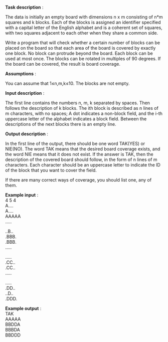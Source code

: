 **Task description** :

The data is initially an empty board with dimensions n x m consisting of n*m squares and k blocks. Each of the blocks is assigned an identifier
specified with a capital letter of the English alphabet and is a coherent set of squares, with two squares adjacent to each other when they share a common side.

Write a program that will check whether a certain number of blocks can be placed on the board so that each area of the board is covered by exactly one block.
No block can protrude beyond the board. Each block can be used at most once. The blocks can be rotated in multiples of 90 degrees. If the board can be covered,
the result is board coverage.

**Assumptions** :

You can assume that 1≤n,m,k≤10. The blocks are not empty.

**Input description** :

The first line contains the numbers n, m, k separated by spaces. Then follows the description of k blocks. The ith block is described as n lines of m characters,
with no spaces; A dot indicates a non-block field, and the i-th uppercase letter of the alphabet indicates a block field.
Between the descriptions of the next blocks there is an empty line.

**Output description** :

In the first line of the output, there should be one word TAK(YES) or NIE(NO). The word TAK means that the desired board coverage exists, and the word NIE means
that it does not exist.
If the answer is TAK, then the description of the covered board should follow, in the form of n lines of m characters. Each character should be an uppercase letter
to indicate the ID of the block that you want to cover the field.

If there are many correct ways of coverage, you should list one, any of them.

**Example input** :  
4 5 4  
A....  
A....  
AAAAA  
.....  

..B..  
.BBB.  
.BBB.  
..... 

.....  
.CC..  
.CC..  
.....  

.....  
.DD..  
..D..  
.DDD.  

**Example output** :  
TAK  
AAAAA  
BBDDA  
BBBDA  
BBDDD  

